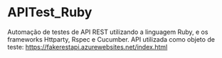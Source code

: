 # APITest_Ruby
Automação de testes de API REST utilizando a linguagem Ruby, e os frameworks Httparty, Rspec e Cucumber. API utilizada como objeto de teste: https://fakerestapi.azurewebsites.net/index.html
